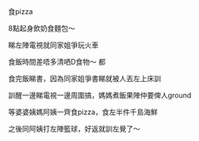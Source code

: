 食pizza

8點起身飲奶食麵包～ 

睇左陣電視就同家姐爭玩火車

食飯時間差唔多清哂D食物～ 都

食完飯睇書，因為同家姐爭書睇就被人丟左上床訓

訓醒一邊睇電視一邊周圍搞，媽媽煮飯果陣仲要俾人ground

等婆婆姨媽阿姨一齊食pizza，食左半件千島海鮮

之後同阿姨打左陣籃球，好返就訓左覺了～


